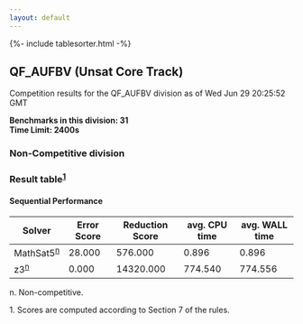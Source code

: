 ```yaml
---
layout: default
---
```

{%- include tablesorter.html -%}

##  QF_AUFBV (Unsat Core Track)

Competition results for the QF_AUFBV division as of Wed Jun 29 20:25:52 GMT

**Benchmarks in this division: 31**
<br/>
**Time Limit: 2400s**


###  Non-Competitive division 
### Result table<sup><a href="#fn1">1</a></sup>
 




#### Sequential Performance
<table id="sequential" class="result sorted">
<thead>
<tr>
<th class="center">Solver</th>
<th class="center">Error Score</th>
<th class="center">Reduction Score</th>
<th class="center">avg. CPU time </th>
<th class="center">avg. WALL time </th>
</tr>
</thead>
<tr>
<td>MathSat5<SUP><a href="#fn">n</a></SUP>
</td>
<td class="right">28.000</td>
<td class="right">576.000</td>
<td class="right">0.896</td>
<td class="right">0.896</td>
</tr>
<tr>
<td>z3<SUP><a href="#fn">n</a></SUP>
</td>
<td class="right">0.000</td>
<td class="right">14320.000</td>
<td class="right">774.540</td>
<td class="right">774.556</td>
</tr>
</table>
<span id="fn"> n. Non-competitive.</span>

<span id="fn1"> 1. Scores are computed according to Section 7 of the rules.</span>


